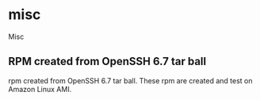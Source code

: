 # misc
Misc

<h2>RPM created from OpenSSH 6.7 tar ball</h2>

rpm created from OpenSSH 6.7 tar ball. These rpm are created and test on Amazon Linux AMI.
